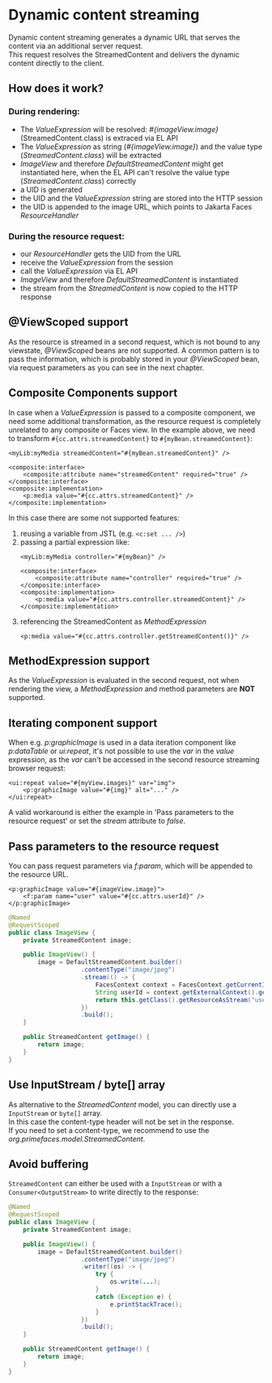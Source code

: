 # Dynamic content streaming

Dynamic content streaming generates a dynamic URL that serves the content via an additional server request.   
This request resolves the StreamedContent and delivers the dynamic content directly to the client.

## How does it work?

### During rendering:

- The _ValueExpression_ will be resolved: _#{imageView.image}_ (StreamedContent.class) is extraced via EL API
- The _ValueExpression_ as string (_#{imageView.image}_) and the value type (_StreamedContent.class_) will be extracted
- _ImageView_ and therefore _DefaultStreamedContent_ might get instantiated here, when the EL API can't resolve the value type (_StreamedContent.class_) correctly
- a UID is generated
- the UID and the _ValueExpression_ string are stored into the HTTP session
- the UID is appended to the image URL, which points to Jakarta Faces _ResourceHandler_

### During the resource request:

- our _ResourceHandler_ gets the UID from the URL
- receive the _ValueExpression_ from the session
- call the _ValueExpression_ via EL API
- _ImageView_ and therefore _DefaultStreamedContent_ is instantiated
- the stream from the _StreamedContent_ is now copied to the HTTP response

## @ViewScoped support

As the resource is streamed in a second request, which is not bound to any viewstate, _@ViewScoped_ beans are not supported.
A common pattern is to pass the information, which is probably stored in your _@ViewScoped_ bean, via request parameters as you can see in the next chapter.

## Composite Components support

In case when a _ValueExpression_ is passed to a composite component, we need some additional transformation, as the resource request is completely unrelated to any composite or Faces view.
In the example above, we need to transform `#{cc.attrs.streamedContent}` to `#{myBean.streamedContent}`: 

```
<myLib:myMedia streamedContent="#{myBean.streamedContent}" />
```

```
<composite:interface>
    <composite:attribute name="streamedContent" required="true" />
</composite:interface>
<composite:implementation>
    <p:media value="#{cc.attrs.streamedContent}" />
</composite:implementation>
```

In this case there are some not supported features:
1) reusing a variable from JSTL (e.g. `<c:set ... />`)
2) passing a partial expression like:
    ```
    <myLib:myMedia controller="#{myBean}" />
    ```
    ```
    <composite:interface>
        <composite:attribute name="controller" required="true" />
    </composite:interface>
    <composite:implementation>
        <p:media value="#{cc.attrs.controller.streamedContent}" />
    </composite:implementation>
    ```
3) referencing the StreamedContent as _MethodExpression_
   ```
   <p:media value="#{cc.attrs.controller.getStreamedContent()}" />
   ```

## MethodExpression support

As the _ValueExpression_ is evaluated in the second request, not when rendering the view, a _MethodExpression_ and method parameters are **NOT** supported.

## Iterating component support

When e.g. _p:graphicImage_ is used in a data iteration component like _p:dataTable_ or _ui:repeat_, it's not possible to use the _var_ in the _value_ expression,
as the _var_ can't be accessed in the second resource streaming browser request:

```xhtml
<ui:repeat value="#{myView.images}" var="img">
    <p:graphicImage value="#{img}" alt="..." />
</ui:repeat>
```

A valid workaround is either the example in 'Pass parameters to the resource request' or set the _stream_ attribute to _false_.

## Pass parameters to the resource request

You can pass request parameters via _f:param_, which will be appended to the resource URL.

```xhtml
<p:graphicImage value="#{imageView.image}">
    <f:param name="user" value="#{cc.attrs.userId}" />
</p:graphicImage>
```

```java
@Named
@RequestScoped
public class ImageView {
    private StreamedContent image;

    public ImageView() {
        image = DefaultStreamedContent.builder()
                    .contentType("image/jpeg")
                    .stream(() -> {
                        FacesContext context = FacesContext.getCurrentInstance();
                        String userId = context.getExternalContext().getRequestParameterMap().get("user");
                        return this.getClass().getResourceAsStream("user" + userId + ".jpg")
                    })
                    .build();
    }

    public StreamedContent getImage() {
        return image;
    }
}
```

## Use InputStream / byte[] array

As alternative to the _StreamedContent_ model, you can directly use a `InputStream` or `byte[]` array.  
In this case the content-type header will not be set in the response.  
If you need to set a content-type, we recommend to use the _org.primefaces.model.StreamedContent_.

## Avoid buffering

`StreamedContent` can either be used with a `InputStream` or with a `Consumer<OutputStream>` to write directly to the response:

```java
@Named
@RequestScoped
public class ImageView {
    private StreamedContent image;

    public ImageView() {
        image = DefaultStreamedContent.builder()
                    .contentType("image/jpeg")
                    .writer((os) -> {
                        try {
                            os.write(...);
                        }
                        catch (Exception e) {
                            e.printStackTrace();
                        }
                    })
                    .build();
    }

    public StreamedContent getImage() {
        return image;
    }
}
```
